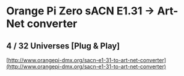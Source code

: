 # Orange Pi Zero sACN E1.31 -> Art-Net converter
## 4 / 32 Universes [Plug & Play]

[http://www.orangepi-dmx.org/sacn-e1-31-to-art-net-converter](http://www.orangepi-dmx.org/sacn-e1-31-to-art-net-converter)
